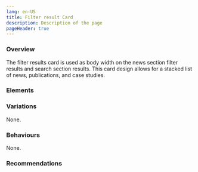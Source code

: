 ```yaml
---
lang: en-US
title: Filter result Card
description: Description of the page
pageHeader: true
---
```


### Overview
The filter results card is used as body width on the news section filter results and search section results. This card design allows for a stacked list of news, publications, and case studies.

### Elements
<DemoFilterResult />

### Variations
None.

### Behaviours
None.

### Recommendations